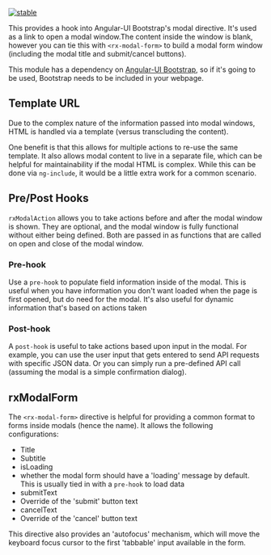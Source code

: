 [![stable](http://badges.github.io/stability-badges/dist/stable.svg)](http://github.com/badges/stability-badges)

This provides a hook into Angular-UI Bootstrap's modal directive. It's used as a link to open a modal window.The content inside the window is blank, however you can tie this with `<rx-modal-form>` to build a modal form window (including the modal title and submit/cancel buttons).

This module has a dependency on [Angular-UI Bootstrap](http://angular-ui.github.io/bootstrap/), so if it's going to be used, Bootstrap needs to be included in your webpage.

## Template URL

Due to the complex nature of the information passed into modal windows, HTML is handled via a template (versus transcluding the content).

One benefit is that this allows for multiple actions to re-use the same template. It also allows modal content to live in a separate file, which can be helpful for maintainability if the modal HTML is complex. While this can be done via `ng-include`, it would be a little extra work for a common scenario.

## Pre/Post Hooks

`rxModalAction` allows you to take actions before and after the modal window is shown. They are optional, and the modal window is fully functional without either being defined. Both are passed in as functions that are called on open and close of the modal window.

### Pre-hook

Use a `pre-hook` to populate field information inside of the modal. This is useful when you have information you don't want loaded when the page is first opened, but do need for the modal. It's also useful for dynamic information that's based on actions taken

### Post-hook

A `post-hook` is useful to take actions based upon input in the modal. For example, you can use the user input that gets entered to send API requests with specific JSON data. Or you can simply run a pre-defined API call (assuming the modal is a simple confirmation dialog).

## rxModalForm

The `<rx-modal-form>` directive is helpful for providing a common format to forms inside modals (hence the name). It allows the following configurations:

- Title
- Subtitle
- isLoading
 - whether the modal form should have a 'loading' message by default. This is usually tied in with a `pre-hook` to load data
- submitText
 - Override of the 'submit' button text
- cancelText
 - Override of the 'cancel' button text

 This directive also provides an 'autofocus' mechanism, which will move the keyboard focus cursor to the first 'tabbable' input available in the form.